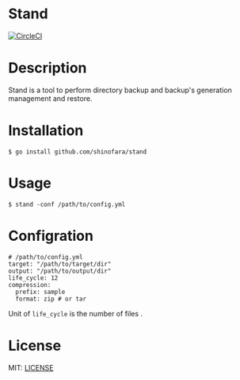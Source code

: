 Stand
============

[![CircleCI](https://circleci.com/gh/shinofara/stand.svg?style=svg)](https://circleci.com/gh/shinofara/stand)

# Description

Stand is a tool to perform directory backup and backup's generation management  and restore.

# Installation

```
$ go install github.com/shinofara/stand
```

# Usage

```
$ stand -conf /path/to/config.yml
```

# Configration

```
# /path/to/config.yml
target: "/path/to/target/dir"
output: "/path/to/output/dir"
life_cycle: 12
compression:
  prefix: sample
  format: zip # or tar
```

Unit of `life_cycle` is the number of files .

# License

MIT: [LICENSE](LICENSE)
